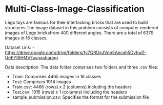 # Multi-Class-Image-Classification

Lego toys are famous for their interlocking bricks that are used to build structures.The image dataset in this problem consists of computer rendered images of Lego bricksfrom 400 different angles. There are a total of 6379 images in 16 classes.

Dataset Link: - https://drive.google.com/drive/folders/1y7QRDeJVpnEAecqh5DvhwZ-UeEYRtHMV?usp=sharing

Data description: The data folder comprises two folders and three .csv files:
- Train: Comprises 4465 images in 16 classes
- Test: Comprises 1914 images
- Train.csv: 4466 (rows) x 2 (columns) including the headers
- Test.csv: 1915 (rows) x 1 (columns) including the headers
- sample_submission.csv: Specifies the format for the submission file




